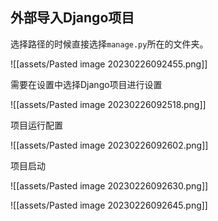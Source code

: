 
## 外部导入Django项目

选择路径的时候直接选择`manage.py`所在的文件夹。

![[assets/Pasted image 20230226092455.png]]

需要在设置中选择Django项目进行设置

![[assets/Pasted image 20230226092518.png]]

项目运行配置

![[assets/Pasted image 20230226092602.png]]

项目启动

![[assets/Pasted image 20230226092630.png]]

![[assets/Pasted image 20230226092645.png]]
